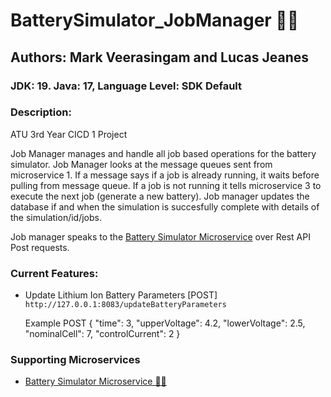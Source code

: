 # BatterySimulator_JobManager 🔋🔄
## Authors: Mark Veerasingam and Lucas Jeanes

### JDK: 19. Java: 17, Language Level: SDK Default

### Description: 
ATU 3rd Year CICD 1 Project

Job Manager manages and handle all job based operations for the battery simulator. Job Manager looks at the message queues sent from  microservice 1. 
If a message says if a job is already running, it waits before pulling from message queue. If a job is not running it tells microservice 3 to execute the next job (generate a new battery). 
Job manager updates the database if and when the simulation is succesfully complete with details of the simulation/id/jobs.

Job manager speaks to the [Battery Simulator Microservice](https://github.com/mVeerasingam/Battery-Simulator-Microservice) over Rest API Post requests.

### Current Features: 
- Update Lithium Ion Battery Parameters [POST] ``http://127.0.0.1:8083/updateBatteryParameters``
  
  Example POST
  {
  "time": 3,
  "upperVoltage": 4.2,
  "lowerVoltage": 2.5,
  "nominalCell": 7,
  "controlCurrent": 2
}

### Supporting Microservices
- [Battery Simulator Microservice 🔋💥](https://github.com/mVeerasingam/Battery-Simulator-Microservice)
